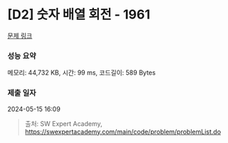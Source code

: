# [D2] 숫자 배열 회전 - 1961 

[문제 링크](https://swexpertacademy.com/main/code/problem/problemDetail.do?contestProbId=AV5Pq-OKAVYDFAUq) 

### 성능 요약

메모리: 44,732 KB, 시간: 99 ms, 코드길이: 589 Bytes

### 제출 일자

2024-05-15 16:09



> 출처: SW Expert Academy, https://swexpertacademy.com/main/code/problem/problemList.do